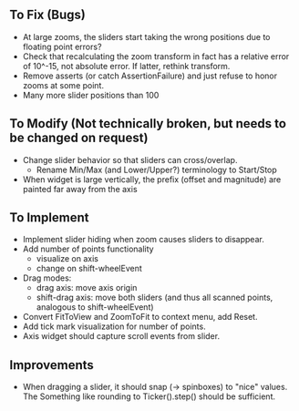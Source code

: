 ## To Fix (Bugs)
* At large zooms, the sliders start taking the wrong positions due to floating point errors?
* Check that recalculating the zoom transform in fact has a relative error of 10^-15, not absolute error. If latter, rethink transform.
* Remove asserts (or catch AssertionFailure) and just refuse to honor zooms at some point.
* Many more slider positions than 100

## To Modify (Not technically broken, but needs to be changed on request)
* Change slider behavior so that sliders can cross/overlap.
    * Rename Min/Max (and Lower/Upper?) terminology to Start/Stop
* When widget is large vertically, the prefix (offset and magnitude) are
  painted far away from the axis

## To Implement
* Implement slider hiding when zoom causes sliders to disappear.
* Add number of points functionality
    * visualize on axis
    * change on shift-wheelEvent
* Drag modes:
    * drag axis: move axis origin
    * shift-drag axis: move both sliders (and thus all scanned points, analogous to shift-wheelEvent)
* Convert FitToView and ZoomToFit to context menu, add Reset.
* Add tick mark visualization for number of points.
* Axis widget should capture scroll events from slider.

## Improvements
* When dragging a slider, it should snap (-> spinboxes) to "nice" values. The
  Something like rounding to Ticker().step() should be sufficient.
